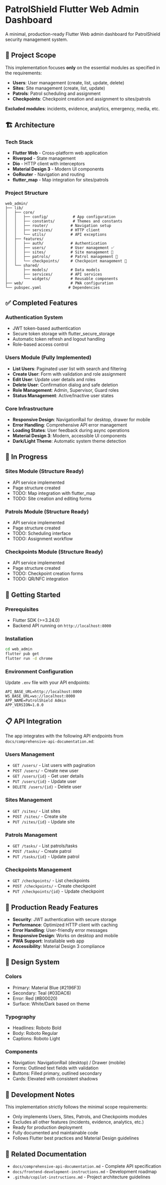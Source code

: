 # PatrolShield Flutter Web Admin Dashboard

A minimal, production-ready Flutter Web admin dashboard for PatrolShield security management system.

## 🎯 Project Scope

This implementation focuses **only** on the essential modules as specified in the requirements:

- **Users**: User management (create, list, update, delete)
- **Sites**: Site management (create, list, update)
- **Patrols**: Patrol scheduling and assignment  
- **Checkpoints**: Checkpoint creation and assignment to sites/patrols

**Excluded modules**: incidents, evidence, analytics, emergency, media, etc.

## 🏗️ Architecture

### Tech Stack
- **Flutter Web** - Cross-platform web application
- **Riverpod** - State management
- **Dio** - HTTP client with interceptors
- **Material Design 3** - Modern UI components
- **GoRouter** - Navigation and routing
- **flutter_map** - Map integration for sites/patrols

### Project Structure
```
web_admin/
├── lib/
│   ├── core/
│   │   ├── config/           # App configuration
│   │   ├── constants/        # Themes and constants
│   │   ├── router/          # Navigation setup
│   │   ├── services/        # HTTP client
│   │   └── utils/           # API exceptions
│   ├── features/
│   │   ├── auth/            # Authentication
│   │   ├── users/           # User management ✅
│   │   ├── sites/           # Site management 🔄
│   │   ├── patrols/         # Patrol management 🔄
│   │   └── checkpoints/     # Checkpoint management 🔄
│   └── shared/
│       ├── models/          # Data models
│       ├── services/        # API services
│       └── widgets/         # Reusable components
├── web/                     # PWA configuration
└── pubspec.yaml            # Dependencies
```

## ✅ Completed Features

### Authentication System
- JWT token-based authentication
- Secure token storage with flutter_secure_storage
- Automatic token refresh and logout handling
- Role-based access control

### Users Module (Fully Implemented)
- **List Users**: Paginated user list with search and filtering
- **Create User**: Form with validation and role assignment
- **Edit User**: Update user details and roles
- **Delete User**: Confirmation dialog and safe deletion
- **Role Management**: Admin, Supervisor, Guard roles
- **Status Management**: Active/Inactive user states

### Core Infrastructure
- **Responsive Design**: NavigationRail for desktop, drawer for mobile
- **Error Handling**: Comprehensive API error management
- **Loading States**: User feedback during async operations
- **Material Design 3**: Modern, accessible UI components
- **Dark/Light Theme**: Automatic system theme detection

## 🔄 In Progress

### Sites Module (Structure Ready)
- API service implemented
- Page structure created
- TODO: Map integration with flutter_map
- TODO: Site creation and editing forms

### Patrols Module (Structure Ready)
- API service implemented
- Page structure created
- TODO: Scheduling interface
- TODO: Assignment workflow

### Checkpoints Module (Structure Ready)
- API service implemented
- Page structure created
- TODO: Checkpoint creation forms
- TODO: QR/NFC integration

## 🔧 Getting Started

### Prerequisites
- Flutter SDK (>=3.24.0)
- Backend API running on `http://localhost:8000`

### Installation
```bash
cd web_admin
flutter pub get
flutter run -d chrome
```

### Environment Configuration
Update `.env` file with your API endpoints:
```env
API_BASE_URL=http://localhost:8000
WS_BASE_URL=ws://localhost:8000
APP_NAME=PatrolShield Admin
APP_VERSION=1.0.0
```

## 📋 API Integration

The app integrates with the following API endpoints from `docs/comprehensive-api-documentation.md`:

### Users Management
- `GET /users/` - List users with pagination
- `POST /users/` - Create new user
- `GET /users/{id}` - Get user details
- `PUT /users/{id}` - Update user
- `DELETE /users/{id}` - Delete user

### Sites Management
- `GET /sites/` - List sites
- `POST /sites/` - Create site
- `PUT /sites/{id}` - Update site

### Patrols Management
- `GET /tasks/` - List patrols/tasks
- `POST /tasks/` - Create patrol
- `PUT /tasks/{id}` - Update patrol

### Checkpoints Management
- `GET /checkpoints/` - List checkpoints
- `POST /checkpoints/` - Create checkpoint
- `PUT /checkpoints/{id}` - Update checkpoint

## 🚀 Production Ready Features

- **Security**: JWT authentication with secure storage
- **Performance**: Optimized HTTP client with caching
- **Error Handling**: User-friendly error messages
- **Responsive Design**: Works on desktop and mobile
- **PWA Support**: Installable web app
- **Accessibility**: Material Design 3 compliance

## 🎨 Design System

### Colors
- Primary: Material Blue (#2196F3)
- Secondary: Teal (#03DAC6)
- Error: Red (#B00020)
- Surface: White/Dark based on theme

### Typography
- Headlines: Roboto Bold
- Body: Roboto Regular
- Captions: Roboto Light

### Components
- Navigation: NavigationRail (desktop) / Drawer (mobile)
- Forms: Outlined text fields with validation
- Buttons: Filled primary, outlined secondary
- Cards: Elevated with consistent shadows

## 📝 Development Notes

This implementation strictly follows the minimal scope requirements:
- Only implements Users, Sites, Patrols, and Checkpoints modules
- Excludes all other features (incidents, evidence, analytics, etc.)
- Ready for production deployment
- Fully documented and maintainable code
- Follows Flutter best practices and Material Design guidelines

## 🔗 Related Documentation

- `docs/comprehensive-api-documentation.md` - Complete API specification
- `docs/frontend-development-instructions.md` - Development roadmap  
- `.github/copilot-instructions.md` - Project architecture guidelines